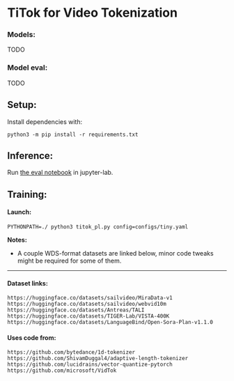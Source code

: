 # TiTok for Video Tokenization

### Models:
TODO

### Model eval:
TODO

## Setup:
Install dependencies with:
```
python3 -m pip install -r requirements.txt
```
  
## Inference:
Run [the eval notebook](inference.ipynb) in jupyter-lab.

## Training:
#### Launch:
```
PYTHONPATH=./ python3 titok_pl.py config=configs/tiny.yaml
```
**Notes:**
* A couple WDS-format datasets are linked below, minor code tweaks might be required for some of them.

---

#### Dataset links:
```
https://huggingface.co/datasets/sailvideo/MiraData-v1
https://huggingface.co/datasets/sailvideo/webvid10m
https://huggingface.co/datasets/Antreas/TALI
https://huggingface.co/datasets/TIGER-Lab/VISTA-400K
https://huggingface.co/datasets/LanguageBind/Open-Sora-Plan-v1.1.0
```

#### Uses code from:
```
https://github.com/bytedance/1d-tokenizer
https://github.com/ShivamDuggal4/adaptive-length-tokenizer
https://github.com/lucidrains/vector-quantize-pytorch
https://github.com/microsoft/VidTok
```

